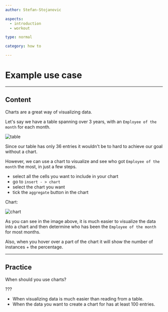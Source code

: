 ```yaml
---
author: Stefan-Stojanovic

aspects:
  - introduction
  - workout

type: normal

category: how to

---
```


# Example use case

---
## Content

Charts are a great way of visualizing data.

Let's say we have a table spanning over 3 years, with an `Employee of the month` for each month.

![table](https://img.enkipro.com/1f584d886ee197028c667f42f509ef2c.png)

Since our table has only 36 entries it wouldn't be to hard to achieve our goal without a chart.

However, we can use a chart to visualize and see who got `Employee of the month` the most, in just a few steps.

- select all the cells you want to include in your chart
- go to `insert - > chart`
- select the chart you want
- tick the `aggregate` button in the chart

Chart:

![chart](https://img.enkipro.com/70eca1f472c36ead8ece0c5342bb767d.png)

As you can see in the image above, it is much easier to visualize the data into a chart and then determine who has been the `Employee of the month` for most months. 

Also, when you hover over a part of the chart it will show the number of instances + the percentage.

---
## Practice

When should you use charts?

???

* When visualizing data is much easier than reading from a table.
* When the data you want to create a chart for has at least 100 entries.
